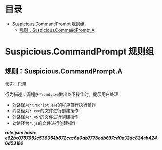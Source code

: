 



目录
==

* [Suspicious.CommandPrompt 规则组](#suspiciouscommandprompt-)
	* [规则：Suspicious.CommandPrompt.A](#suspiciouscommandprompta)

# Suspicious.CommandPrompt 规则组

## 规则：Suspicious.CommandPrompt.A
  
状态：启用

行为描述：源程序`*\cmd.exe`做出以下操作时，提示用户处理
- 对路径为`*\?script.exe`的程序进行执行操作
- 对路径为`*.exe`的文件进行创建操作
- 对路径为`*.vb?`的文件进行创建操作
- 对路径为`*.js`的文件进行创建操作
  
***rule.json hash: e62bc0757952c536054b872cac6a0ab7773edb697cd0a32dc824ab4246d53190***